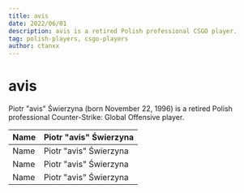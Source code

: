 ```yaml
---
title: avis
date: 2022/06/01
description: avis is a retired Polish professional CSGO player.
tag: polish-players, csgo-players
author: ctanxx
---
```


# avis

Piotr "avis" Świerzyna (born November 22, 1996) is a retired Polish professional Counter-Strike: Global Offensive player.

| Name | Piotr "avis" Świerzyna |
| ---- | ---------------------- |
| Name | Piotr "avis" Świerzyna |
| Name | Piotr "avis" Świerzyna |
| Name | Piotr "avis" Świerzyna |

